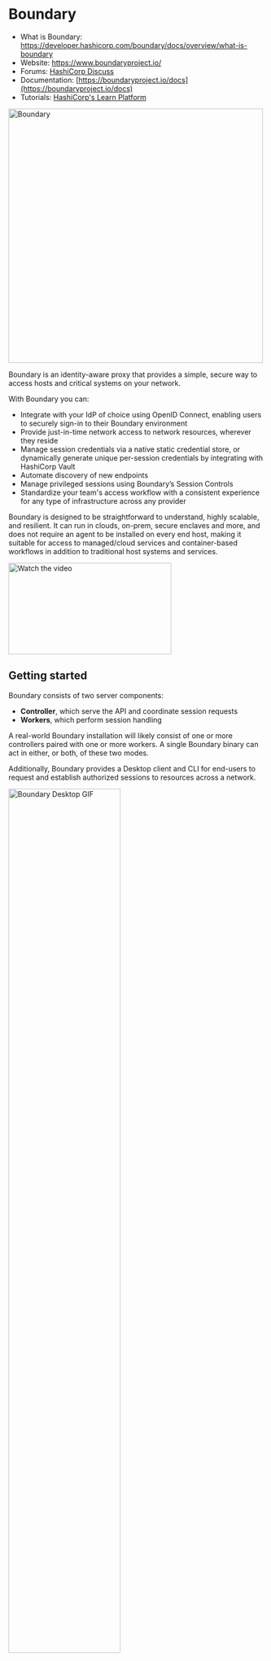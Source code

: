 # Boundary

- What is Boundary: https://developer.hashicorp.com/boundary/docs/overview/what-is-boundary
- Website: https://www.boundaryproject.io/
- Forums: [HashiCorp Discuss](https://discuss.hashicorp.com/c/boundary/)
- Documentation: [https://boundaryproject.io/docs](https://boundaryproject.io/docs)
- Tutorials: [HashiCorp's Learn Platform](https://developer.hashicorp.com/boundary/tutorials)

<img alt="Boundary" src="boundary.png" alt="Image" width="500px"/>

Boundary is an identity-aware proxy that provides a simple, secure way to access hosts and critical systems on your network.

With Boundary you can:

* Integrate with your IdP of choice using OpenID Connect, enabling users to securely sign-in to their Boundary environment
* Provide just-in-time network access to network resources, wherever they reside 
* Manage session credentials via a native static credential store, or dynamically generate unique per-session credentials by integrating with HashiCorp Vault
* Automate discovery of new endpoints
* Manage privileged sessions using Boundary’s Session Controls
* Standardize your team's access workflow with a consistent experience for any type of infrastructure across any provider


Boundary is designed to be straightforward to understand, highly scalable, and 
resilient. It can run in clouds, on-prem, secure enclaves and more, and does not require
an agent to be installed on every end host, making it suitable for access to managed/cloud services and container-based workflows in addition to traditional host systems and services.


<img src="https://www.boundaryproject.io/_next/image?url=https%3A%2F%2Fwww.datocms-assets.com%2F58478%2F1664218843-boundary-illustration-option2-1.png&w=3840&q=75" alt="Watch the video" width="320" height="180">




## Getting started

Boundary consists of two server components: 

* **Controller**, which serve the API and coordinate session requests
* **Workers**, which perform session handling

A real-world Boundary installation will likely consist of one or more
controllers paired with one or more workers. A single Boundary binary can act
in either, or both, of these two modes.

Additionally, Boundary provides a Desktop client and CLI for end-users to request and establish 
authorized sessions to resources across a network.

<img src="boundary_desktop_example.gif" alt="Boundary Desktop GIF" width="66%" height="66%" loop="true">

Boundary does _not_ require software to be installed on your hosts and services.

## Requirements

Boundary has two external dependencies: 
- A SQL database
- At least one KMS

### SQL database
The database contains Boundary's configuration and session information. The 
database must be accessible by Controller nodes. 

Values that are secrets (e.g credentials) are encrypted in the database. Currently, PostgreSQL is supported as a database and has been tested with Postgres 12 and above.

Boundary uses only common extensions and both hosted and self-managed instances are supported.In most instances all that is needed is a database endpoint and appropriate credentials.

### KMS 
Boundary uses KMS keys for various purposes, such as protecting secrets, as a possible authentication mechanism for workers, recovery needs, encryption of values in Boundary’s configuration, and more.Boundary uses key derivation extensively to avoid key sprawl of these high-value keys.

You can use [any cloud KMS or Vault's Transit Secrets Engine to satisfy the KMS requirement](https://developer.hashicorp.com/boundary/docs/configuration/kms). 

## Trying out Boundary

Running Boundary in a more permanent context requires a few more steps, such
as writing some simple configuration files to tell the nodes how to reach their
database and KMS. The steps below, along with the extra information needed
for permanent installations, are detailed in our [Installation Guide](https://developer.hashicorp.com/boundary/docs/install-boundary/install).

> ⚠️  Do _not_ use the `main` branch except for dev or test cases. Boundary 0.10 introduced release branches which should be safe to track, however, migrations in `main` may be renumbered if needed. The Boundary team will not be able to provide assistance if running `main` over the long term results in migration breakages or other bugs.

### Download and Run from Release Page

Download the latest release of the server binary and appropriate desktop
client(s) from our [downloads page](https://developer.hashicorp.com/boundary/downloads)

## Quickstart with Boundary Dev

Boundary has a `dev` mode that you can use for testing. In `dev` mode, you can start both a
controller and worker with a single command, and they have the
following properties:

* The controller starts a PostgreSQL Docker container to use as storage.
  This container will be shut down and removed, if possible, when the
  controller is shut down gracefully.
* The controller uses an internal KMS with ephemeral keys

### Building from Source
If you meet the following local requirements, you can quickly get up and running with Boundary:
- Go v1.21 or greater
- Docker
- Either the [Boundary UI dependencies](https://github.com/hashicorp/boundary-ui#prerequisites)
  for locally building the ui assets
  or [gh cli](https://cli.github.com) for downloading pre-built ui assets.

Simply run:

  ```make install```

This will build Boundary. (The first time this is run it will fetch and compile
UI assets; which will take a few extra minutes.) Once complete, run Boundary in
`dev` mode:

  ```$GOPATH/bin/boundary dev```

Please note that development may require other tools; to install the set of
tools at the versions used by the Boundary team, run:

  ```make tools```

Without doing so, you may encounter errors while running `make install`. It is important
to also note that using `make tools` will install various tools used for Boundary
development to the normal Go binary directory; this may overwrite or take precedence
over tools that might already be installed on the system.

### Start Boundary

Start the server binary with:

  ```boundary dev```

This will start a Controller service listening on `http://127.0.0.1:9200` for
incoming API requests and a Worker service listening on `http://127.0.0.1:9202`
for incoming session requests. It will also create various default resources and
display various useful pieces of information, such as a login name and password
that can be used to authenticate.

### Configuring Resources

For a simple test of Boundary in `dev` mode you don't generally need to
configure any resources at all! But it's useful to understand what `dev` mode
did for you so you can then take further steps. By default, `dev` mode will
create:

* The `global` Scope for initial authentication, containing a Password-type
  Auth Method, along with an Account for login.
* An organization Scope under `global`, and a project Scope inside the
  organization.
* A Host Catalog with a default Host Set, which itself contains a Host with the
  address of the local machine (`127.0.0.1`)
* A Target mapping the Host Set to a set of connection parameters, with a
  default port of `22` (e.g. SSH)

You can go into Boundary's web UI or use its API to change these
default values, for instance if you want to connect to a different host or need
to modify the port on which to to connect.

### Making the Connection

Next, let's actually make a connection to your local SSH daemon via Boundary:

1. Authenticate to Boundary; using default `dev` values, this would be `boundary
   authenticate password -auth-method-id ampw_1234567890 -login-name admin
   -password password`. (Note that if you do not include the `password` flag you
   will be prompted for it.)
2. Run `boundary connect ssh -target-id ttcp_1234567890`. If you want to adjust
   the username, pass `-username <name>` to the command.

Check out the possibilities for target configuration to test out limiting (or increasing) the
number of connections per session or setting a maximum time limit; try canceling
an active session from the sessions page or via `boundary sessions`, make your
own commands with `boundary connect -exec`, and so on.

### Going Further

This example is a simple way to get started but omits several key steps that
could be taken in a production context:

* Using a firewall or other means to restrict the set of hosts allowed to
  connect to a local service to only Boundary Worker nodes, thereby making
  Boundary the _only_ means of ingress to a host
* Using the [Boundary Terraform provider](https://registry.terraform.io/providers/hashicorp/boundary/latest) to easily integrate Boundary with your
  existing code-based infrastructure
* Pointing a BI tool (PowerBI, Tableau, etc.) at Boundary's data warehouse to
  generate insights and look for anomalies with respect to session access

----

**Please note**: We take Boundary's security and our users' trust very
seriously. If you believe you have found a security issue in Boundary,
_please responsibly disclose_ by contacting us at
[security@hashicorp.com](mailto:security@hashicorp.com).

----

## Contributing

Thank you for your interest in contributing! Please refer to
[CONTRIBUTING.md](https://github.com/hashicorp/boundary/blob/main/CONTRIBUTING.md) for guidance.

